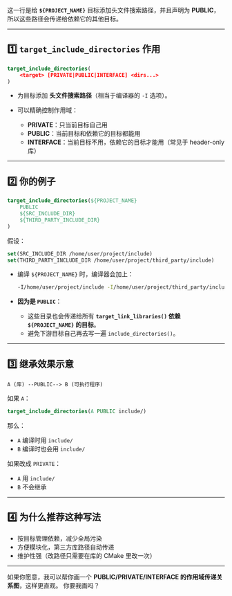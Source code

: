 这一行是给 **`${PROJECT_NAME}`** 目标添加头文件搜索路径，并且声明为 **PUBLIC**，所以这些路径会传递给依赖它的其他目标。

---

## 1️⃣ `target_include_directories` 作用

```cmake
target_include_directories(
    <target> [PRIVATE|PUBLIC|INTERFACE] <dirs...>
)
```

* 为目标添加 **头文件搜索路径**（相当于编译器的 `-I` 选项）。
* 可以精确控制作用域：

  * **PRIVATE**：只当前目标自己用
  * **PUBLIC**：当前目标和依赖它的目标都能用
  * **INTERFACE**：当前目标不用，依赖它的目标才能用（常见于 header-only 库）

---

## 2️⃣ 你的例子

```cmake
target_include_directories(${PROJECT_NAME}
    PUBLIC
    ${SRC_INCLUDE_DIR}
    ${THIRD_PARTY_INCLUDE_DIR}
)
```

假设：

```cmake
set(SRC_INCLUDE_DIR /home/user/project/include)
set(THIRD_PARTY_INCLUDE_DIR /home/user/project/third_party/include)
```

* 编译 `${PROJECT_NAME}` 时，编译器会加上：

  ```bash
  -I/home/user/project/include -I/home/user/project/third_party/include
  ```
* **因为是 `PUBLIC`**：

  * 这些目录也会传递给所有 **`target_link_libraries()` 依赖 `${PROJECT_NAME}` 的目标**。
  * 避免下游目标自己再去写一遍 `include_directories()`。

---

## 3️⃣ 继承效果示意

```
A (库) --PUBLIC--> B (可执行程序)
```

如果 `A`：

```cmake
target_include_directories(A PUBLIC include/)
```

那么：

* `A` 编译时用 `include/`
* `B` 编译时也会用 `include/`

如果改成 `PRIVATE`：

* `A` 用 `include/`
* `B` 不会继承

---

## 4️⃣ 为什么推荐这种写法

* 按目标管理依赖，减少全局污染
* 方便模块化，第三方库路径自动传递
* 维护性强（改路径只需要在库的 CMake 里改一次）

---

如果你愿意，我可以帮你画一个 **PUBLIC/PRIVATE/INTERFACE 的作用域传递关系图**，这样更直观。
你要我画吗？
